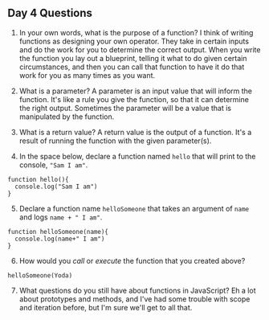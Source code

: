 ## Day 4 Questions

1. In your own words, what is the purpose of a function?
I think of writing functions as designing your own operator. They take in certain inputs and do the work for you to determine the correct output. When you write the function you lay out a blueprint, telling it what to do given certain circumstances, and then you can call that function to have it do that work for you as many times as you want.

2. What is a parameter?
A parameter is an input value that will inform the function. It's like a rule you give the function, so that it can determine the right output. Sometimes the parameter will be a value that is manipulated by the function.

3. What is a return value?
A return value is the output of a function. It's a result of running the function with the given parameter(s).

4. In the space below, declare a function named `hello` that will print to the console, `"Sam I am"`.
```
function hello(){
  console.log("Sam I am")
}
```

5. Declare a function name `helloSomeone` that takes an argument of `name` and logs `name + " I am"`.
```
function helloSomeone(name){
  console.log(name+" I am")
}
```
6. How would you _call_ or _execute_ the function that you created above?
```
helloSomeone(Yoda)
```

7. What questions do you still have about functions in JavaScript?
Eh a lot about prototypes and methods, and I've had some trouble with scope and iteration before, but I'm sure we'll get to all that.
